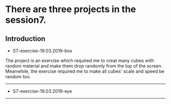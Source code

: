 # There are three projects in the session7.

## Introduction

* S7-exercise-19.03.2019-box

The project is an exercise which required me to creat many cubes with random material and make them drop randomly from the top of the screen. Meanwhile, the exercise required me to make all cubes' scale and speed be random too.

---

* S7-exercise-19.03.2019-eye



---
